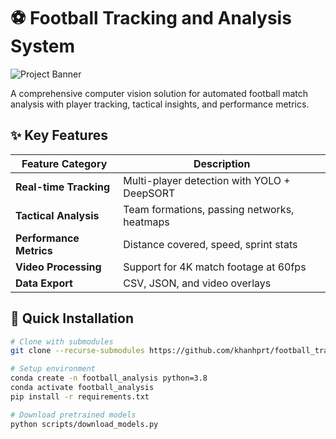 # ⚽ Football Tracking and Analysis System

![Project Banner](https://github.com/khanhprt/football_tracking_and_analysis/raw/main/docs/banner.png)

A comprehensive computer vision solution for automated football match analysis with player tracking, tactical insights, and performance metrics.

## ✨ Key Features

| Feature Category | Description |
|-----------------|-------------|
| **Real-time Tracking** | Multi-player detection with YOLO + DeepSORT |
| **Tactical Analysis** | Team formations, passing networks, heatmaps |
| **Performance Metrics** | Distance covered, speed, sprint stats |
| **Video Processing** | Support for 4K match footage at 60fps |
| **Data Export** | CSV, JSON, and video overlays |

## 🚀 Quick Installation

```bash
# Clone with submodules
git clone --recurse-submodules https://github.com/khanhprt/football_tracking_and_analysis.git

# Setup environment
conda create -n football_analysis python=3.8
conda activate football_analysis
pip install -r requirements.txt

# Download pretrained models
python scripts/download_models.py
